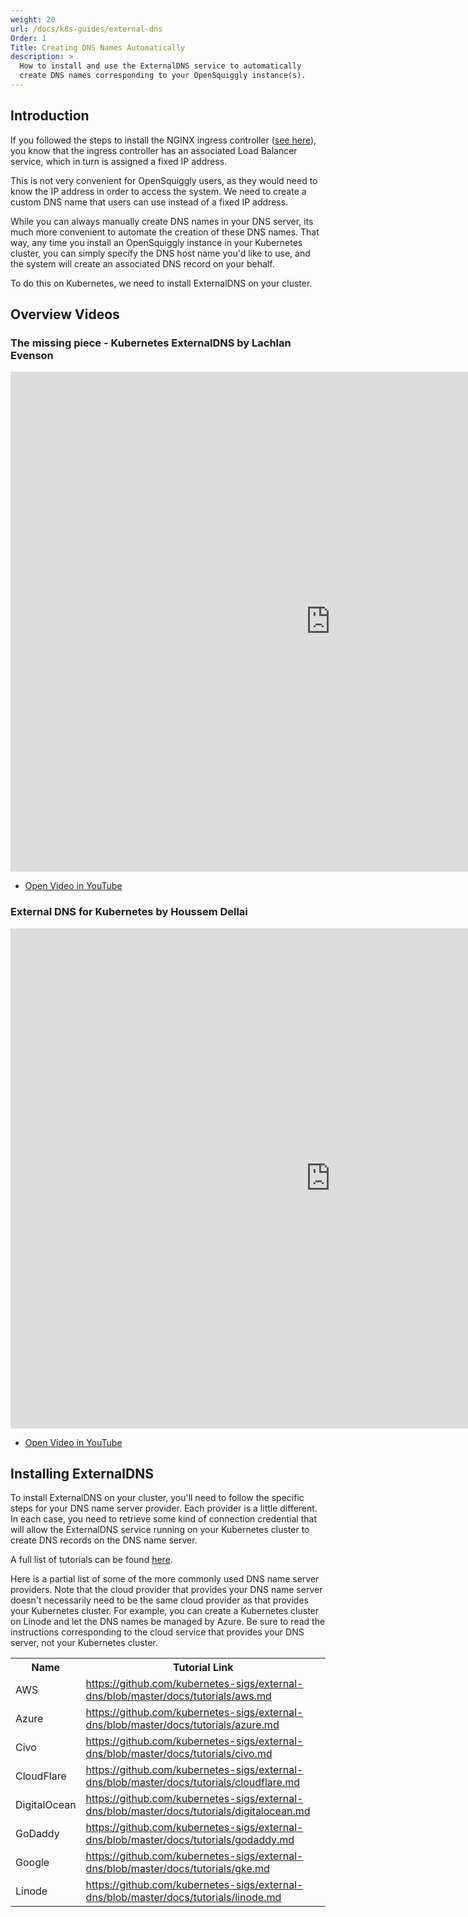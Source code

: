 ```yaml
---
weight: 20
url: /docs/k8s-guides/external-dns
Order: 1
Title: Creating DNS Names Automatically
description: >
  How to install and use the ExternalDNS service to automatically
  create DNS names corresponding to your OpenSquiggly instance(s).
---
```


## Introduction

If you followed the steps to install the NGINX ingress controller
(<a href="/docs/k8s-guides/nginx">see here</a>), you know that the
ingress controller has an associated Load Balancer service, which in
turn is assigned a fixed IP address.

This is not very convenient for OpenSquiggly users, as they would need
to know the IP address in order to access the system. We need to create a 
custom DNS name that users can use instead of a fixed IP address.

While you can always manually create DNS names in your DNS server, its much
more convenient to automate the creation of these DNS names. That way, any
time you install an OpenSquiggly instance in your Kubernetes cluster, you
can simply specify the DNS host name you'd like to use, and the system will 
create an associated DNS record on your behalf.

To do this on Kubernetes, we need to install ExternalDNS on your cluster.

## Overview Videos

### The missing piece - Kubernetes ExternalDNS by Lachlan Evenson
<iframe
  width="1024"
  height="800"
  src="https://www.youtube.com/embed/9HQ2XgL9YVI"
  frameborder="0"
  webkitallowfullscreen
  mozallowfullscreen
  allowfullscreen>
</iframe>

<div>
  <ul>
    <li><a href="https://www.youtube.com/watch?v=9HQ2XgL9YVI" target="_blank">Open Video in YouTube</a></li>
  <ul>
</div>

### External DNS for Kubernetes by Houssem Dellai
<iframe
  width="1024"
  height="800"
  src="https://www.youtube.com/embed/VSn6DPKIhM8"
  frameborder="0"
  webkitallowfullscreen
  mozallowfullscreen
  allowfullscreen>
</iframe>

<div>
  <ul>
    <li><a href="https://www.youtube.com/watch?v=VSn6DPKIhM8" target="_blank">Open Video in YouTube</a></li>
  <ul>
</div>

## Installing ExternalDNS

To install ExternalDNS on your cluster, you'll need to follow the specific steps for your
DNS name server provider. Each provider is a little different. In each case, you need to
retrieve some kind of connection credential that will allow the ExternalDNS service running
on your Kubernetes cluster to create DNS records on the DNS name server.

A full list of tutorials can be found <a href="https://github.com/kubernetes-sigs/external-dns/tree/master/docs/tutorials" target="_blank">here</a>.

Here is a partial list of some of the more commonly used DNS name server providers. Note that the cloud provider that provides your DNS name server
doesn't necessarily need to be the same cloud provider as that provides your Kubernetes cluster. For example, you can create a Kubernetes
cluster on Linode and let the DNS names be managed by Azure. Be sure to read the instructions corresponding to the cloud service that provides
your DNS server, not your Kubernetes cluster.

<table>
  <tr>
    <th>Name</th>
    <th>Tutorial Link</th>
  </tr>
  <tr>
    <td>AWS</td>
    <td><a href="https://github.com/kubernetes-sigs/external-dns/blob/master/docs/tutorials/aws.md" target="_blank">https://github.com/kubernetes-sigs/external-dns/blob/master/docs/tutorials/aws.md</a></td>
  </tr>
  <tr>
    <td>Azure</td>
    <td><a href="https://github.com/kubernetes-sigs/external-dns/blob/master/docs/tutorials/azure.md" target="_blank">https://github.com/kubernetes-sigs/external-dns/blob/master/docs/tutorials/azure.md</a></td>
  </tr>  
  <tr>
    <td>Civo</td>
    <td><a href="https://github.com/kubernetes-sigs/external-dns/blob/master/docs/tutorials/civo.md" target="_blank">https://github.com/kubernetes-sigs/external-dns/blob/master/docs/tutorials/civo.md</a></td>
  </tr>    
  <tr>
    <td>CloudFlare</td>
    <td><a href="https://github.com/kubernetes-sigs/external-dns/blob/master/docs/tutorials/cloudflare.md" target="_blank">https://github.com/kubernetes-sigs/external-dns/blob/master/docs/tutorials/cloudflare.md</a></td>
  </tr>   
  <tr>
    <td>DigitalOcean</td>
    <td><a href="https://github.com/kubernetes-sigs/external-dns/blob/master/docs/tutorials/digitalocean.md" target="_blank">https://github.com/kubernetes-sigs/external-dns/blob/master/docs/tutorials/digitalocean.md</a></td>
  </tr> 
  <tr>
    <td>GoDaddy</td>
    <td><a href="https://github.com/kubernetes-sigs/external-dns/blob/master/docs/tutorials/godaddy.md" target="_blank">https://github.com/kubernetes-sigs/external-dns/blob/master/docs/tutorials/godaddy.md</a></td>
  </tr>   
  <tr>
    <td>Google</td>
    <td><a href="https://github.com/kubernetes-sigs/external-dns/blob/master/docs/tutorials/gke.md" target="_blank">https://github.com/kubernetes-sigs/external-dns/blob/master/docs/tutorials/gke.md</a></td>
  </tr> 
  <tr>
    <td>Linode</td>
    <td><a href="https://github.com/kubernetes-sigs/external-dns/blob/master/docs/tutorials/linode.md" target="_blank">https://github.com/kubernetes-sigs/external-dns/blob/master/docs/tutorials/linode.md</a></td>
  </tr>          
</table>  